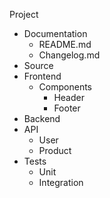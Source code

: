 Project 
- Documentation 
	- README.md 
	- Changelog.md 
- Source 
- Frontend 
	- Components 
		- Header 
		- Footer 
- Backend 
- API 
	- User 
	- Product 
- Tests 
	- Unit 
	- Integration
